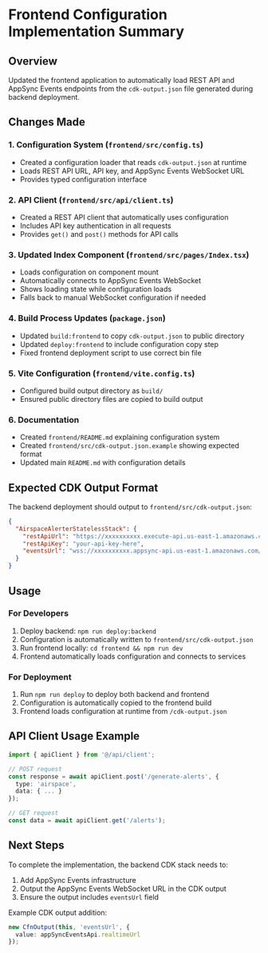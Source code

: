 # Frontend Configuration Implementation Summary

## Overview
Updated the frontend application to automatically load REST API and AppSync Events endpoints from the `cdk-output.json` file generated during backend deployment.

## Changes Made

### 1. Configuration System (`frontend/src/config.ts`)
- Created a configuration loader that reads `cdk-output.json` at runtime
- Loads REST API URL, API key, and AppSync Events WebSocket URL
- Provides typed configuration interface

### 2. API Client (`frontend/src/api/client.ts`)
- Created a REST API client that automatically uses configuration
- Includes API key authentication in all requests
- Provides `get()` and `post()` methods for API calls

### 3. Updated Index Component (`frontend/src/pages/Index.tsx`)
- Loads configuration on component mount
- Automatically connects to AppSync Events WebSocket
- Shows loading state while configuration loads
- Falls back to manual WebSocket configuration if needed

### 4. Build Process Updates (`package.json`)
- Updated `build:frontend` to copy `cdk-output.json` to public directory
- Updated `deploy:frontend` to include configuration copy step
- Fixed frontend deployment script to use correct bin file

### 5. Vite Configuration (`frontend/vite.config.ts`)
- Configured build output directory as `build/`
- Ensured public directory files are copied to build output

### 6. Documentation
- Created `frontend/README.md` explaining configuration system
- Created `frontend/src/cdk-output.json.example` showing expected format
- Updated main `README.md` with configuration details

## Expected CDK Output Format

The backend deployment should output to `frontend/src/cdk-output.json`:

```json
{
  "AirspaceAlerterStatelessStack": {
    "restApiUrl": "https://xxxxxxxxxx.execute-api.us-east-1.amazonaws.com/prod/",
    "restApiKey": "your-api-key-here",
    "eventsUrl": "wss://xxxxxxxxxx.appsync-api.us-east-1.amazonaws.com/event/realtime"
  }
}
```

## Usage

### For Developers
1. Deploy backend: `npm run deploy:backend`
2. Configuration is automatically written to `frontend/src/cdk-output.json`
3. Run frontend locally: `cd frontend && npm run dev`
4. Frontend automatically loads configuration and connects to services

### For Deployment
1. Run `npm run deploy` to deploy both backend and frontend
2. Configuration is automatically copied to the frontend build
3. Frontend loads configuration at runtime from `/cdk-output.json`

## API Client Usage Example

```typescript
import { apiClient } from '@/api/client';

// POST request
const response = await apiClient.post('/generate-alerts', {
  type: 'airspace',
  data: { ... }
});

// GET request
const data = await apiClient.get('/alerts');
```

## Next Steps

To complete the implementation, the backend CDK stack needs to:
1. Add AppSync Events infrastructure
2. Output the AppSync Events WebSocket URL in the CDK output
3. Ensure the output includes `eventsUrl` field

Example CDK output addition:
```typescript
new CfnOutput(this, 'eventsUrl', { 
  value: appSyncEventsApi.realtimeUrl 
});
```
